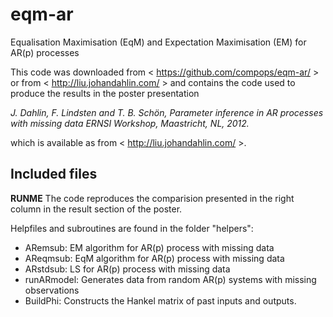 eqm-ar
======

Equalisation Maximisation (EqM) and Expectation Maximisation (EM) for AR(p) processes

This code was downloaded from < https://github.com/compops/eqm-ar/ > or from < http://liu.johandahlin.com/ > and contains the code used to produce the results in the poster presentation

*J. Dahlin, F. Lindsten and T. B. Schön, Parameter inference in AR processes with missing data ERNSI Workshop, Maastricht, NL, 2012.*

which is available as from < http://liu.johandahlin.com/ >.

Included files
--------------

**RUNME**
The code reproduces the comparision presented in the right column in the result section of the poster.

Helpfiles and subroutines are found in the folder "helpers":
- ARemsub:		EM algorithm for AR(p) process with missing data
- AReqmsub:		EqM algorithm for AR(p) process with missing data
- ARstdsub:		LS for AR(p) process with missing data
- runARmodel:		Generates data from random AR(p) systems with missing observations
- BuildPhi:		Constructs the Hankel matrix of past inputs and outputs.
